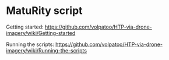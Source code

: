 # MatuRity script

Getting started: https://github.com/volpatoo/HTP-via-drone-imagery/wiki/Getting-started

Running the scripts: https://github.com/volpatoo/HTP-via-drone-imagery/wiki/Running-the-scripts
